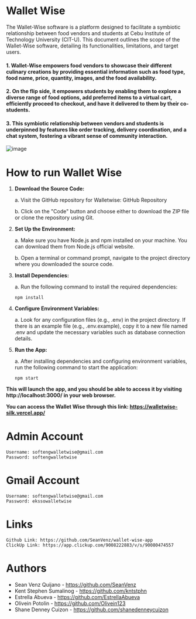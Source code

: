 # Wallet Wise

The Wallet-Wise software is a platform designed to facilitate a symbiotic relationship between food vendors and students at Cebu Institute of Technology University (CIT-U). This document outlines the scope of the Wallet-Wise software, detailing its functionalities, limitations, and target users.

  #### 1. Wallet-Wise empowers food vendors to showcase their different culinary creations by providing essential information such as food type, food name, price, quantity, images, and the food availability. 
  
  #### 2. On the flip side, it empowers students by enabling them to explore a diverse range of food options, add preferred items to a virtual cart, efficiently proceed to checkout, and have it delivered to them by their co-students. 
  
  #### 3. This symbiotic relationship between vendors and students is underpinned by features like order tracking, delivery coordination, and a chat system, fostering a vibrant sense of community interaction.

![image](https://github.com/SeanVenz/wallet-wise-app/assets/111742763/32e4db58-d77f-4c99-acb2-64974b17c2c4)

# How to run Wallet Wise

1. **Download the Source Code:**

    a. Visit the GitHub repository for Walletwise: GitHub Repository 
  
    b. Click on the "Code" button and choose either to download the ZIP file or clone the repository using Git.

3. **Set Up the Environment:**
   
    a. Make sure you have Node.js and npm installed on your machine. You can download them from Node.js official website.
    
    b. Open a terminal or command prompt, navigate to the project directory where you downloaded the source code.

4. **Install Dependencies:**

    a. Run the following command to install the required dependencies:
      ```
      npm install
      ```
    
5. **Configure Environment Variables:**
   
    a. Look for any configuration files (e.g., .env) in the project directory. If there is an example file (e.g., .env.example), copy it to a new file named .env and update the necessary variables such as database connection details.

6. **Run the App:**

    a. After installing dependencies and configuring environment variables, run the following command to start the application:
    ```
    npm start
    ```

**This will launch the app, and you should be able to access it by visiting http://localhost:3000/ in your web browser.**

**You can access the Wallet Wise through this link: https://walletwise-silk.vercel.app/**

# Admin Account

```
Username: softengwalletwise@gmail.com
Password: softengwalletwise 
```

# Gmail Account

```
Username: softengwalletwise@gmail.com
Password: ekssowalletwise
```

# Links

```
Github Link: https://github.com/SeanVenz/wallet-wise-app
ClickUp Link: https://app.clickup.com/9008222883/v/s/90080474557
```

# Authors
- Sean Venz Quijano - https://github.com/SeanVenz
- Kent Stephen Sumalinog - https://github.com/kntstphn
- Estrella Abueva - https://github.com/EstrellaAbueva
- Olivein Potolin - https://github.com/Olivein123
- Shane Denney Cuizon - https://github.com/shanedenneycuizon

